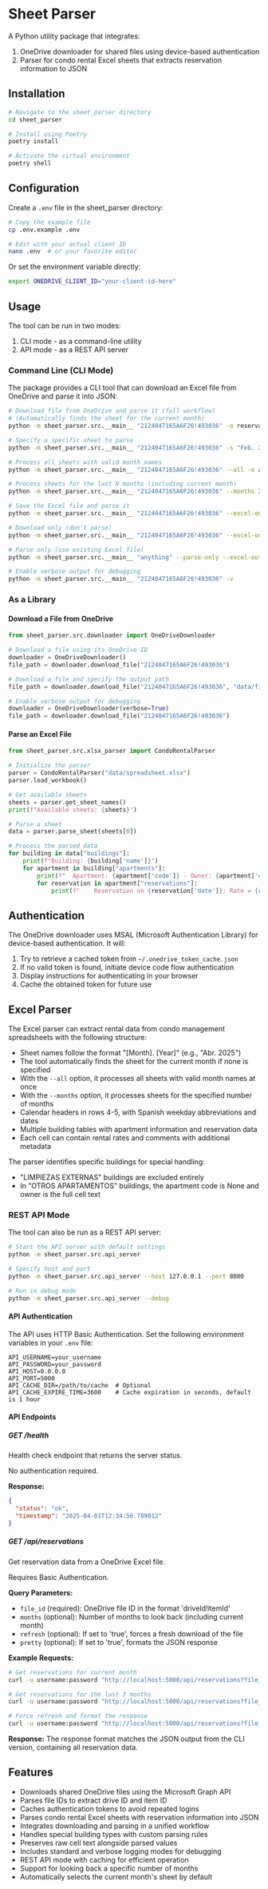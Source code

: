 # Sheet Parser

A Python utility package that integrates:
1. OneDrive downloader for shared files using device-based authentication
2. Parser for condo rental Excel sheets that extracts reservation information to JSON

## Installation

```bash
# Navigate to the sheet_parser directory
cd sheet_parser

# Install using Poetry
poetry install

# Activate the virtual environment
poetry shell
```

## Configuration

Create a `.env` file in the sheet_parser directory:

```bash
# Copy the example file
cp .env.example .env

# Edit with your actual client ID
nano .env  # or your favorite editor
```

Or set the environment variable directly:

```bash
export ONEDRIVE_CLIENT_ID="your-client-id-here"
```

## Usage

The tool can be run in two modes:
1. CLI mode - as a command-line utility
2. API mode - as a REST API server

### Command Line (CLI Mode)

The package provides a CLI tool that can download an Excel file from OneDrive and parse it into JSON:

```bash
# Download file from OneDrive and parse it (full workflow)
# (Automatically finds the sheet for the current month)
python -m sheet_parser.src.__main__ "2124047165A6F26!493036" -o reservations.json --pretty

# Specify a specific sheet to parse
python -m sheet_parser.src.__main__ "2124047165A6F26!493036" -s "Feb. 2025" -o reservations.json

# Process all sheets with valid month names
python -m sheet_parser.src.__main__ "2124047165A6F26!493036" --all -o all_months.json --pretty

# Process sheets for the last N months (including current month)
python -m sheet_parser.src.__main__ "2124047165A6F26!493036" --months 3 -o recent_months.json --pretty

# Save the Excel file and parse it
python -m sheet_parser.src.__main__ "2124047165A6F26!493036" --excel-output data/rental_data.xlsx -o reservations.json

# Download only (don't parse)
python -m sheet_parser.src.__main__ "2124047165A6F26!493036" --excel-output data/rental_data.xlsx --download-only

# Parse only (use existing Excel file)
python -m sheet_parser.src.__main__ "anything" --parse-only --excel-output data/rental_data.xlsx -o reservations.json

# Enable verbose output for debugging
python -m sheet_parser.src.__main__ "2124047165A6F26!493036" -v
```

### As a Library

#### Download a File from OneDrive

```python
from sheet_parser.src.downloader import OneDriveDownloader

# Download a file using its OneDrive ID
downloader = OneDriveDownloader()
file_path = downloader.download_file("2124047165A6F26!493036")

# Download a file and specify the output path
file_path = downloader.download_file("2124047165A6F26!493036", "data/file.xlsx")

# Enable verbose output for debugging
downloader = OneDriveDownloader(verbose=True)
file_path = downloader.download_file("2124047165A6F26!493036")
```

#### Parse an Excel File

```python
from sheet_parser.src.xlsx_parser import CondoRentalParser

# Initialize the parser
parser = CondoRentalParser("data/spreadsheet.xlsx")
parser.load_workbook()

# Get available sheets
sheets = parser.get_sheet_names()
print(f"Available sheets: {sheets}")

# Parse a sheet
data = parser.parse_sheet(sheets[0])

# Process the parsed data
for building in data["buildings"]:
    print(f"Building: {building['name']}")
    for apartment in building["apartments"]:
        print(f"  Apartment: {apartment['code']} - Owner: {apartment['owner']}")
        for reservation in apartment["reservations"]:
            print(f"    Reservation on {reservation['date']}: Rate = {reservation['rate']}")
```

## Authentication

The OneDrive downloader uses MSAL (Microsoft Authentication Library) for device-based authentication. It will:

1. Try to retrieve a cached token from `~/.onedrive_token_cache.json`
2. If no valid token is found, initiate device code flow authentication
3. Display instructions for authenticating in your browser
4. Cache the obtained token for future use

## Excel Parser

The Excel parser can extract rental data from condo management spreadsheets with the following structure:

- Sheet names follow the format "[Month]. [Year]" (e.g., "Abr. 2025")
- The tool automatically finds the sheet for the current month if none is specified
- With the `--all` option, it processes all sheets with valid month names at once
- With the `--months` option, it processes sheets for the specified number of months
- Calendar headers in rows 4-5, with Spanish weekday abbreviations and dates
- Multiple building tables with apartment information and reservation data
- Each cell can contain rental rates and comments with additional metadata

The parser identifies specific buildings for special handling:
- "LIMPIEZAS EXTERNAS" buildings are excluded entirely
- In "OTROS APARTAMENTOS" buildings, the apartment code is None and owner is the full cell text

### REST API Mode

The tool can also be run as a REST API server:

```bash
# Start the API server with default settings
python -m sheet_parser.src.api_server

# Specify host and port
python -m sheet_parser.src.api_server --host 127.0.0.1 --port 8080

# Run in debug mode
python -m sheet_parser.src.api_server --debug
```

#### API Authentication

The API uses HTTP Basic Authentication. Set the following environment variables in your `.env` file:

```
API_USERNAME=your_username
API_PASSWORD=your_password
API_HOST=0.0.0.0
API_PORT=5000
API_CACHE_DIR=/path/to/cache  # Optional
API_CACHE_EXPIRE_TIME=3600    # Cache expiration in seconds, default is 1 hour
```

#### API Endpoints

##### GET /health
Health check endpoint that returns the server status.

No authentication required.

**Response:**
```json
{
  "status": "ok",
  "timestamp": "2025-04-01T12:34:56.789012"
}
```

##### GET /api/reservations
Get reservation data from a OneDrive Excel file.

Requires Basic Authentication.

**Query Parameters:**
- `file_id` (required): OneDrive file ID in the format 'driveId!itemId'
- `months` (optional): Number of months to look back (including current month)
- `refresh` (optional): If set to 'true', forces a fresh download of the file
- `pretty` (optional): If set to 'true', formats the JSON response

**Example Requests:**
```bash
# Get reservations for current month
curl -u username:password "http://localhost:5000/api/reservations?file_id=2124047165A6F26!493036"

# Get reservations for the last 3 months
curl -u username:password "http://localhost:5000/api/reservations?file_id=2124047165A6F26!493036&months=3"

# Force refresh and format the response
curl -u username:password "http://localhost:5000/api/reservations?file_id=2124047165A6F26!493036&refresh=true&pretty=true"
```

**Response:**
The response format matches the JSON output from the CLI version, containing all reservation data.

## Features

- Downloads shared OneDrive files using the Microsoft Graph API
- Parses file IDs to extract drive ID and item ID
- Caches authentication tokens to avoid repeated logins
- Parses condo rental Excel sheets with reservation information into JSON
- Integrates downloading and parsing in a unified workflow
- Handles special building types with custom parsing rules
- Preserves raw cell text alongside parsed values
- Includes standard and verbose logging modes for debugging
- REST API mode with caching for efficient operation
- Support for looking back a specific number of months
- Automatically selects the current month's sheet by default
